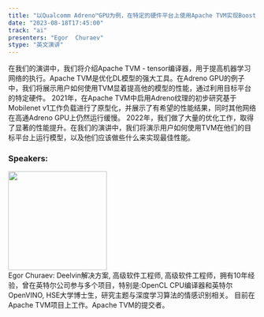 ```yaml
---
title: "以Qualcomm Adreno™GPU为例，在特定的硬件平台上使用Apache TVM实现Boost ML网络"
date: "2023-08-18T17:45:00" 
track: "ai"
presenters: "Egor  Churaev"
stype: "英文演讲"
---
```

在我们的演讲中，我们将介绍Apache TVM - tensor编译器，用于提高机器学习网络的执行。Apache TVM是优化DL模型的强大工具。在Adreno GPU的例子中，我们将展示用户如何使用TVM显着提高他的模型的性能，通过利用目标平台的特定硬件。
2021年，在Apache TVM中启用Adreno纹理的初步研究基于Mobilenet v1工作负载进行了原型化，并展示了有希望的性能结果，同时其他网络在高通Adreno GPU上仍然运行缓慢。
2022年，我们做了大量的优化工作，取得了显著的性能提升。在我们的演讲中，我们将演示用户如何使用TVM在他们的目标平台上运行模型，以及他们应该做些什么来实现最佳性能。
 ### Speakers: 
 <img src="https://img.bagevent.com/resource/20230616/2143574350.jpg" width="200" /><br>Egor Churaev: Deelvin解决方案, 高级软件工程师, 高级软件工程师，拥有10年经验，曾在英特尔公司参与多个项目，特别是:OpenCL CPU编译器和英特尔OpenVINO, HSE大学博士生，研究主题与深度学习算法的情感识别相关。
目前在Apache TVM项目上工作。Apache TVM的提交者。
 <br><br>